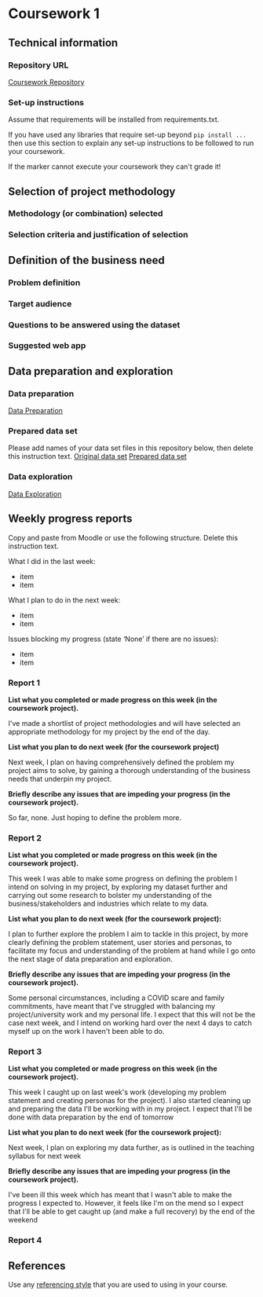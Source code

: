 # Coursework 1

## Technical information
### Repository URL
[Coursework Repository](https://github.com/omotarita/cw1)

### Set-up instructions

Assume that requirements will be installed from requirements.txt.

If you have used any libraries that require set-up beyond `pip install ...` then use this section to explain any set-up
instructions to be followed to run your coursework.

If the marker cannot execute your coursework they can't grade it!


## Selection of project methodology
### Methodology (or combination) selected

### Selection criteria and justification of selection


## Definition of the business need
### Problem definition

### Target audience

### Questions to be answered using the dataset

### Suggested web app

## Data preparation and exploration
### Data preparation

[Data Preparation](data_preparation.py)

### Prepared data set
Please add names of your data set files in this repository below, then delete this instruction text.
[Original data set]()
[Prepared data set]()

### Data exploration

[Data Exploration]()

## Weekly progress reports
Copy and paste from Moodle or use the following structure. Delete this instruction text.

What I did in the last week:
- item
- item

What I plan to do in the next week:
- item
- item

Issues blocking my progress (state ‘None’ if there are no issues):
- item
- item

### Report 1

**List what you completed or made progress on this week (in the coursework project).**

I've made a shortlist of project methodologies and will have selected an appropriate methodology for my project by the end of the day.

**List what you plan to do next week (for the coursework project)**

Next week, I plan on having comprehensively defined the problem my project aims to solve, by gaining a thorough understanding of the business needs that underpin my project.

**Briefly describe any issues that are impeding your progress (in the coursework project).**

So far, none. Just hoping to define the problem more.

### Report 2

**List what you completed or made progress on this week (in the coursework project).**

This week I was able to make some progress on defining the problem I intend on solving in my project, by exploring my dataset further and carrying out some research to bolster my understanding of the business/stakeholders and industries which relate to my data.

**List what you plan to do next week (for the coursework project):**

I plan to further explore the problem I aim to tackle in this project, by more clearly defining the problem statement, user stories and personas, to facilitate my focus and understanding of the problem at hand while I go onto the next stage of data preparation and exploration.

**Briefly describe any issues that are impeding your progress (in the coursework project).**

Some personal circumstances, including a COVID scare and family commitments, have meant that I've struggled with balancing my project/university work and my personal life. I expect that this will not be the case next week, and I intend on working hard over the next 4 days to catch myself up on the work I haven't been able to do.

### Report 3

**List what you completed or made progress on this week (in the coursework project).**

This week I caught up on last week's work (developing my problem statement and creating personas for the project). I also started cleaning up and preparing the data I'll be working with in my project. I expect that I'll be done with data preparation by the end of tomorrow

**List what you plan to do next week (for the coursework project):**

Next week, I plan on exploring my data further, as is outlined in the teaching syllabus for next week

**Briefly describe any issues that are impeding your progress (in the coursework project).**

I've been ill this week which has meant that I wasn't able to make the progress I expected to. However, it feels like I'm on the mend so I expect that I'll be able to get caught up (and make a full recovery) by the end of the weekend


### Report 4

## References
Use any [referencing style](https://library-guides.ucl.ac.uk/referencing-plagiarism/referencing-styles) that you are
used to using in your course.
